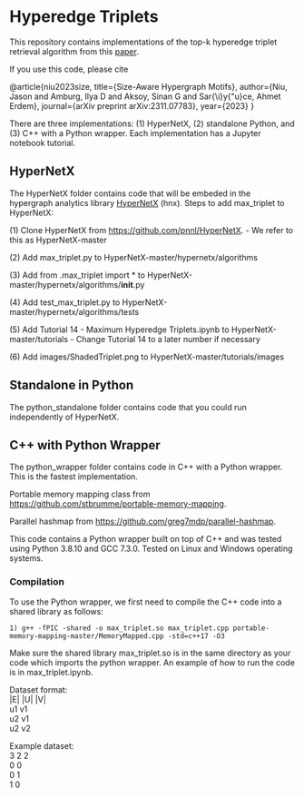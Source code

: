 # Hyperedge Triplets
This repository contains implementations of the top-k hyperedge triplet retrieval algorithm from this [paper](https://arxiv.org/pdf/2311.07783.pdf).

If you use this code, please cite

@article{niu2023size,
  title={Size-Aware Hypergraph Motifs},
  author={Niu, Jason and Amburg, Ilya D and Aksoy, Sinan G and Sar{\i}y{\"u}ce, Ahmet Erdem},
  journal={arXiv preprint arXiv:2311.07783},
  year={2023}
}

There are three implementations: (1) HyperNetX, (2) standalone Python, and (3) C++ with a Python wrapper. Each implementation has a Jupyter notebook tutorial. 

## HyperNetX

The HyperNetX folder contains code that will be embeded in the hypergraph analytics library [HyperNetX](https://pnnl.github.io/HyperNetX/) (hnx). Steps to add max_triplet to HyperNetX:

(1) Clone HyperNetX from https://github.com/pnnl/HyperNetX.
    - We refer to this as HyperNetX-master

(2) Add max_triplet.py to HyperNetX-master/hypernetx/algorithms

(3) Add
        from .max_triplet import *
    to HyperNetX-master/hypernetx/algorithms/__init__.py

(4) Add test_max_triplet.py to HyperNetX-master/hypernetx/algorithms/tests

(5) Add Tutorial 14 - Maximum Hyperedge Triplets.ipynb to HyperNetX-master/tutorials
    - Change Tutorial 14 to a later number if necessary

(6) Add images/ShadedTriplet.png to HyperNetX-master/tutorials/images

## Standalone in Python

The python_standalone folder contains code that you could run independently of HyperNetX. 

## C++ with Python Wrapper

The python_wrapper folder contains code in C++ with a Python wrapper. This is the fastest implementation. 

Portable memory mapping class from https://github.com/stbrumme/portable-memory-mapping.

Parallel hashmap from https://github.com/greg7mdp/parallel-hashmap.

This code contains a Python wrapper built on top of C++ and was tested using Python 3.8.10 and GCC 7.3.0.
Tested on Linux and Windows operating systems.

### Compilation

To use the Python wrapper, we first need to compile the C++ code into a shared library as follows:

    1) g++ -fPIC -shared -o max_triplet.so max_triplet.cpp portable-memory-mapping-master/MemoryMapped.cpp -std=c++17 -O3

Make sure the shared library max_triplet.so is in the same directory as your code which imports the python wrapper.
An example of how to run the code is in max_triplet.ipynb.

Dataset format: <br />
    |E| |U| |V| <br />
    u1 v1 <br />
    u2 v1 <br />
    u2 v2 <br />

Example dataset: <br />
    3 2 2 <br />
    0 0 <br />
    0 1 <br />
    1 0




